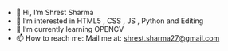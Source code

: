 - 👋 Hi, I’m Shrest Sharma
- 👀 I’m interested in HTML5 , CSS , JS , Python and Editing
- 🌱 I’m currently learning OPENCV
- 📫 How to reach me:
Mail me at:
shrest.sharma27@gmail.com

<!---
Rkshrest/Rkshrest is a ✨ special ✨ repository because its `README.md` (this file) appears on your GitHub profile.
You can click the Preview link to take a look at your changes.
--->
